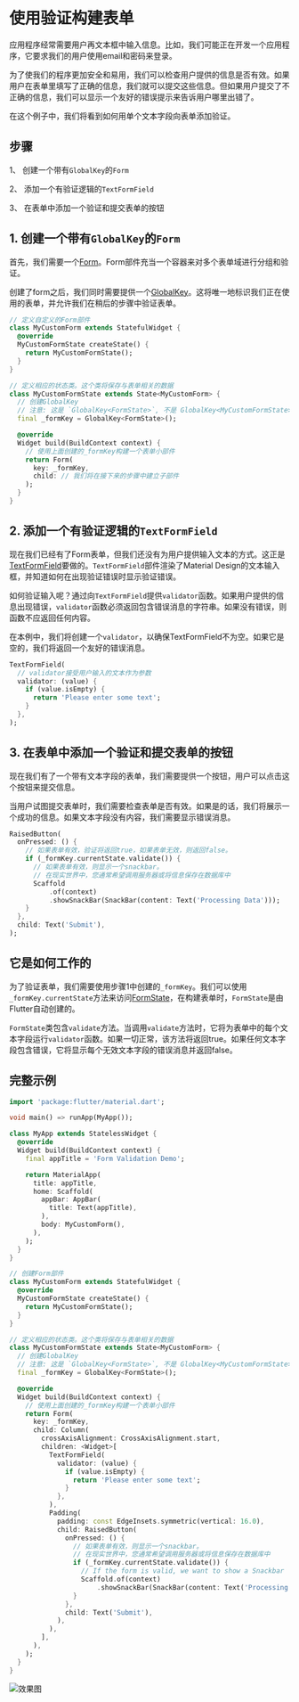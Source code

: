 # 使用验证构建表单

应用程序经常需要用户再文本框中输入信息。比如，我们可能正在开发一个应用程序，它要求我们的用户使用email和密码来登录。

为了使我们的程序更加安全和易用，我们可以检查用户提供的信息是否有效。如果用户在表单里填写了正确的信息，我们就可以提交这些信息。但如果用户提交了不正确的信息，我们可以显示一个友好的错误提示来告诉用户哪里出错了。

在这个例子中，我们将看到如何用单个文本字段向表单添加验证。

## 步骤

1、 创建一个带有`GlobalKey`的`Form`

2、 添加一个有验证逻辑的`TextFormField`

3、 在表单中添加一个验证和提交表单的按钮

## 1. 创建一个带有`GlobalKey`的`Form`

首先，我们需要一个[Form](https://docs.flutter.io/flutter/widgets/Form-class.html)。Form部件充当一个容器来对多个表单域进行分组和验证。

创建了form之后，我们同时需要提供一个[GlobalKey](https://docs.flutter.io/flutter/widgets/GlobalKey-class.html)。这将唯一地标识我们正在使用的表单，并允许我们在稍后的步骤中验证表单。

```dart
// 定义自定义的Form部件
class MyCustomForm extends StatefulWidget {
  @override
  MyCustomFormState createState() {
    return MyCustomFormState();
  }
}

// 定义相应的状态类。这个类将保存与表单相关的数据
class MyCustomFormState extends State<MyCustomForm> {
  // 创建GlobalKey
  // 注意: 这是 `GlobalKey<FormState>`, 不是 GlobalKey<MyCustomFormState>!
  final _formKey = GlobalKey<FormState>();

  @override
  Widget build(BuildContext context) {
    // 使用上面创建的_formKey构建一个表单小部件
    return Form(
      key: _formKey,
      child: // 我们将在接下来的步骤中建立子部件
    );
  }
}
```

## 2. 添加一个有验证逻辑的`TextFormField`

现在我们已经有了Form表单，但我们还没有为用户提供输入文本的方式。这正是[TextFormField](https://docs.flutter.io/flutter/material/TextFormField-class.html)要做的。`TextFormField`部件渲染了Material Design的文本输入框，并知道如何在出现验证错误时显示验证错误。

如何验证输入呢？通过向`TextFormField`提供`validator`函数。如果用户提供的信息出现错误，`validator`函数必须返回包含错误消息的字符串。如果没有错误，则函数不应返回任何内容。

在本例中，我们将创建一个`validator`，以确保TextFormField不为空。如果它是空的，我们将返回一个友好的错误消息。

```dart
TextFormField(
  // validator接受用户输入的文本作为参数
  validator: (value) {
    if (value.isEmpty) {
      return 'Please enter some text';
    }
  },
);
```

## 3. 在表单中添加一个验证和提交表单的按钮

现在我们有了一个带有文本字段的表单，我们需要提供一个按钮，用户可以点击这个按钮来提交信息。

当用户试图提交表单时，我们需要检查表单是否有效。如果是的话，我们将展示一个成功的信息。如果文本字段没有内容，我们需要显示错误消息。

```dart
RaisedButton(
  onPressed: () {
    // 如果表单有效，验证将返回true，如果表单无效，则返回false。
    if (_formKey.currentState.validate()) {
      // 如果表单有效，则显示一个snackbar。
      // 在现实世界中，您通常希望调用服务器或将信息保存在数据库中
      Scaffold
          .of(context)
          .showSnackBar(SnackBar(content: Text('Processing Data')));
    }
  },
  child: Text('Submit'),
);
```

## 它是如何工作的

为了验证表单，我们需要使用步骤1中创建的`_formKey`。我们可以使用`_formKey.currentState`方法来访问[FormState](https://docs.flutter.io/flutter/widgets/FormState-class.html)，在构建表单时，`FormState`是由Flutter自动创建的。

`FormState`类包含`validate`方法。当调用`validate`方法时，它将为表单中的每个文本字段运行`validator`函数。如果一切正常，该方法将返回true。如果任何文本字段包含错误，它将显示每个无效文本字段的错误消息并返回false。

## 完整示例

```dart
import 'package:flutter/material.dart';

void main() => runApp(MyApp());

class MyApp extends StatelessWidget {
  @override
  Widget build(BuildContext context) {
    final appTitle = 'Form Validation Demo';

    return MaterialApp(
      title: appTitle,
      home: Scaffold(
        appBar: AppBar(
          title: Text(appTitle),
        ),
        body: MyCustomForm(),
      ),
    );
  }
}

// 创建Form部件
class MyCustomForm extends StatefulWidget {
  @override
  MyCustomFormState createState() {
    return MyCustomFormState();
  }
}

// 定义相应的状态类。这个类将保存与表单相关的数据
class MyCustomFormState extends State<MyCustomForm> {
  // 创建GlobalKey
  // 注意: 这是 `GlobalKey<FormState>`, 不是 GlobalKey<MyCustomFormState>!
  final _formKey = GlobalKey<FormState>();

  @override
  Widget build(BuildContext context) {
    // 使用上面创建的_formKey构建一个表单小部件
    return Form(
      key: _formKey,
      child: Column(
        crossAxisAlignment: CrossAxisAlignment.start,
        children: <Widget>[
          TextFormField(
            validator: (value) {
              if (value.isEmpty) {
                return 'Please enter some text';
              }
            },
          ),
          Padding(
            padding: const EdgeInsets.symmetric(vertical: 16.0),
            child: RaisedButton(
              onPressed: () {
                // 如果表单有效，则显示一个snackbar。
                // 在现实世界中，您通常希望调用服务器或将信息保存在数据库中
                if (_formKey.currentState.validate()) {
                  // If the form is valid, we want to show a Snackbar
                  Scaffold.of(context)
                      .showSnackBar(SnackBar(content: Text('Processing Data')));
                }
              },
              child: Text('Submit'),
            ),
          ),
        ],
      ),
    );
  }
}
```

![效果图](https://flutter.io/images/cookbook/form-validation.gif)
